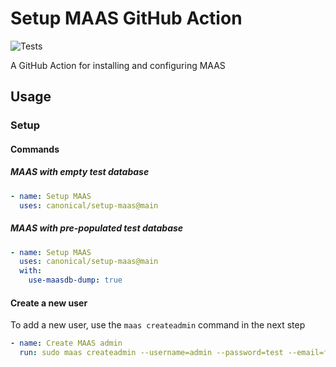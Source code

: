 # Setup MAAS GitHub Action

![Tests](https://github.com/canonical/setup-maas/actions/workflows/test.yml/badge.svg)

A GitHub Action for installing and configuring MAAS

## Usage

### Setup

#### Commands

##### MAAS with empty test database

```yaml
- name: Setup MAAS
  uses: canonical/setup-maas@main
```

##### MAAS with pre-populated test database

```yaml
- name: Setup MAAS
  uses: canonical/setup-maas@main
  with:
    use-maasdb-dump: true
```

#### Create a new user

To add a new user, use the `maas createadmin` command in the next step

```yaml
- name: Create MAAS admin
  run: sudo maas createadmin --username=admin --password=test --email=fake@example.org
```
